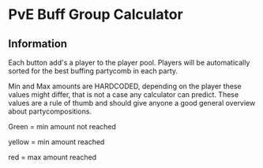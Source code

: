 # PvE Buff Group Calculator

<div id='buttons' style="marginBottom=3em"></div>

<div id='partys'></div>

## Information

Each button add's a player to the player pool. Players will be automatically sorted for the best buffing partycomb in each party.

Min and Max amounts are HARDCODED, depending on the player these values might differ, that is not a case any calculator can predict. These values are a rule of thumb and should give anyone a good general overview about partycompositions.

Green = min amount not reached

yellow = min amount reached

red = max amount reached